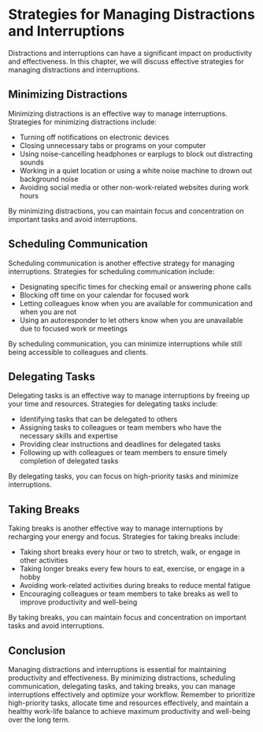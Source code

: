 Strategies for Managing Distractions and Interruptions
==========================================================================================================

Distractions and interruptions can have a significant impact on productivity and effectiveness. In this chapter, we will discuss effective strategies for managing distractions and interruptions.

Minimizing Distractions
-----------------------

Minimizing distractions is an effective way to manage interruptions. Strategies for minimizing distractions include:

* Turning off notifications on electronic devices
* Closing unnecessary tabs or programs on your computer
* Using noise-cancelling headphones or earplugs to block out distracting sounds
* Working in a quiet location or using a white noise machine to drown out background noise
* Avoiding social media or other non-work-related websites during work hours

By minimizing distractions, you can maintain focus and concentration on important tasks and avoid interruptions.

Scheduling Communication
------------------------

Scheduling communication is another effective strategy for managing interruptions. Strategies for scheduling communication include:

* Designating specific times for checking email or answering phone calls
* Blocking off time on your calendar for focused work
* Letting colleagues know when you are available for communication and when you are not
* Using an autoresponder to let others know when you are unavailable due to focused work or meetings

By scheduling communication, you can minimize interruptions while still being accessible to colleagues and clients.

Delegating Tasks
----------------

Delegating tasks is an effective way to manage interruptions by freeing up your time and resources. Strategies for delegating tasks include:

* Identifying tasks that can be delegated to others
* Assigning tasks to colleagues or team members who have the necessary skills and expertise
* Providing clear instructions and deadlines for delegated tasks
* Following up with colleagues or team members to ensure timely completion of delegated tasks

By delegating tasks, you can focus on high-priority tasks and minimize interruptions.

Taking Breaks
-------------

Taking breaks is another effective way to manage interruptions by recharging your energy and focus. Strategies for taking breaks include:

* Taking short breaks every hour or two to stretch, walk, or engage in other activities
* Taking longer breaks every few hours to eat, exercise, or engage in a hobby
* Avoiding work-related activities during breaks to reduce mental fatigue
* Encouraging colleagues or team members to take breaks as well to improve productivity and well-being

By taking breaks, you can maintain focus and concentration on important tasks and avoid interruptions.

Conclusion
----------

Managing distractions and interruptions is essential for maintaining productivity and effectiveness. By minimizing distractions, scheduling communication, delegating tasks, and taking breaks, you can manage interruptions effectively and optimize your workflow. Remember to prioritize high-priority tasks, allocate time and resources effectively, and maintain a healthy work-life balance to achieve maximum productivity and well-being over the long term.
